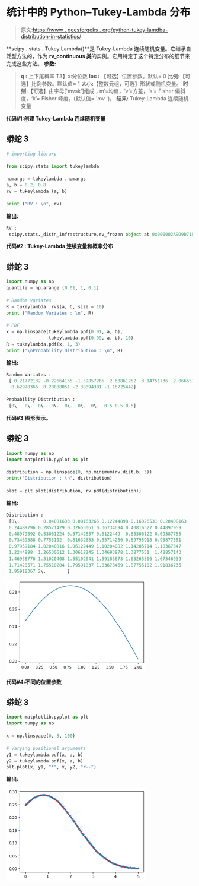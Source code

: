 # 统计中的 Python–Tukey-Lambda 分布

> 原文:[https://www . geesforgeks . org/python-tukey-lamdba-distribution-in-statistics/](https://www.geeksforgeeks.org/python-tukey-lamdba-distribution-in-statistics/)

**scipy . stats . Tukey Lambda()**是 Tukey-Lambda 连续随机变量。它继承自泛型方法的，作为 **rv_continuous 类**的实例。它用特定于这个特定分布的细节来完成这些方法。
**参数:**

> **q :** 上下尾概率
> T3】x:分位数
> **loc :** 【可选】位置参数。默认= 0
> **比例:**【可选】比例参数。默认值= 1
> **大小:**【整数元组，可选】形状或随机变量。
> **时刻:**【可选】由字母['mvsk']组成；m’=均值，‘v’=方差，‘s’= Fisher 偏斜度，‘k’= Fisher 峰度。(默认值= 'mv ')。
> **结果:** Tukey-Lambda 连续随机变量

**代码#1:创建 Tukey-Lambda 连续随机变量**

## 蟒蛇 3

```py
# importing library

from scipy.stats import tukeylambda

numargs = tukeylambda .numargs
a, b = 0.2, 0.8
rv = tukeylambda (a, b)

print ("RV : \n", rv) 
```

**输出:**

```py
RV : 
 scipy.stats._distn_infrastructure.rv_frozen object at 0x000002A9D9D71F48
```

**代码#2 : Tukey-Lambda 连续变量和概率分布**

## 蟒蛇 3

```py
import numpy as np
quantile = np.arange (0.01, 1, 0.1)

# Random Variates
R = tukeylambda .rvs(a, b, size = 10)
print ("Random Variates : \n", R)

# PDF
x = np.linspace(tukeylambda.ppf(0.01, a, b),
                tukeylambda.ppf(0.99, a, b), 10)
R = tukeylambda.pdf(x, 1, 3)
print ("\nProbability Distribution : \n", R)
```

**输出:**

```py
Random Variates : 
 [ 0.21772132 -0.22664155 -1.59857265  2.60861252  3.14751736  2.06655125
  0.62978366  0.28088051 -2.38894301 -1.16725442]

Probability Distribution : 
 [0\.  0\.  0\.  0\.  0\.  0\.  0\.  0.5 0.5 0.5]
```

**代码#3:图形表示。**

## 蟒蛇 3

```py
import numpy as np
import matplotlib.pyplot as plt

distribution = np.linspace(0, np.minimum(rv.dist.b, 3))
print("Distribution : \n", distribution)

plot = plt.plot(distribution, rv.pdf(distribution))
```

**输出:**

```py
Distribution : 
 [0\.         0.04081633 0.08163265 0.12244898 0.16326531 0.20408163
 0.24489796 0.28571429 0.32653061 0.36734694 0.40816327 0.44897959
 0.48979592 0.53061224 0.57142857 0.6122449  0.65306122 0.69387755
 0.73469388 0.7755102  0.81632653 0.85714286 0.89795918 0.93877551
 0.97959184 1.02040816 1.06122449 1.10204082 1.14285714 1.18367347
 1.2244898  1.26530612 1.30612245 1.34693878 1.3877551  1.42857143
 1.46938776 1.51020408 1.55102041 1.59183673 1.63265306 1.67346939
 1.71428571 1.75510204 1.79591837 1.83673469 1.87755102 1.91836735
 1.95918367 2\.        ]

```

![](img/0436d9fc998c5eaa40a6392688b9bafd.png)

**代码#4:不同的位置参数**

## 蟒蛇 3

```py
import matplotlib.pyplot as plt
import numpy as np

x = np.linspace(0, 5, 100)

# Varying positional arguments
y1 = tukeylambda.pdf(x, a, b)
y2 = tukeylambda.pdf(x, a, b)
plt.plot(x, y1, "*", x, y2, "r--")
```

**输出:**

![](img/6ef0436811b819025500eff112ce61f7.png)